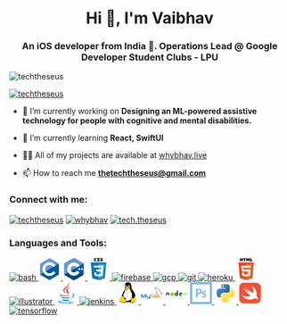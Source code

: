 <h1 align="center">Hi 👋, I'm Vaibhav</h1>
<h3 align="center">An iOS developer from India . Operations Lead @ Google Developer Student Clubs - LPU</h3>

<p align="left"> <img src="https://komarev.com/ghpvc/?username=techtheseus&label=Profile%20views&color=0e75b6&style=flat" alt="techtheseus" /> </p>

<p align="left"> <a href="https://twitter.com/techtheseus" target="blank"><img src="https://img.shields.io/twitter/follow/techtheseus?logo=twitter&style=for-the-badge" alt="techtheseus" /></a> </p>

- 🔭 I’m currently working on **Designing an ML-powered assistive technology for people with cognitive and mental disabilities.**

- 🌱 I’m currently learning **React, SwiftUI**

- 👨‍💻 All of my projects are available at [whybhav.live](whybhav.live)

- 📫 How to reach me **thetechtheseus@gmail.com**


<h3 align="left">Connect with me:</h3>
<p align="left">
<!-- <a href="https://dev.to/techtheseus" target="blank"><img align="center" src="https://raw.githubusercontent.com/rahuldkjain/github-profile-readme-generator/master/src/images/icons/Social/devto.svg" alt="techtheseus" height="30" width="40" /></a> -->
<a href="https://twitter.com/techtheseus" target="blank"><img align="center" src="https://raw.githubusercontent.com/rahuldkjain/github-profile-readme-generator/master/src/images/icons/Social/twitter.svg" alt="techtheseus" height="30" width="40" /></a>
<a href="https://linkedin.com/in/whybhav" target="blank"><img align="center" src="https://raw.githubusercontent.com/rahuldkjain/github-profile-readme-generator/master/src/images/icons/Social/linked-in-alt.svg" alt="whybhav" height="30" width="40" /></a>
<!-- <a href="https://stackoverflow.com/users/21319327" target="blank"><img align="center" src="https://raw.githubusercontent.com/rahuldkjain/github-profile-readme-generator/master/src/images/icons/Social/stack-overflow.svg" alt="21319327" height="30" width="40" /></a> -->
<!-- <a href="https://kaggle.com/techtheseus" target="blank"><img align="center" src="https://raw.githubusercontent.com/rahuldkjain/github-profile-readme-generator/master/src/images/icons/Social/kaggle.svg" alt="techtheseus" height="30" width="40" /></a> -->
<a href="https://instagram.com/tech.theseus" target="blank"><img align="center" src="https://raw.githubusercontent.com/rahuldkjain/github-profile-readme-generator/master/src/images/icons/Social/instagram.svg" alt="tech.theseus" height="30" width="40" /></a>
<!-- <a href="https://medium.com/@reallywhybhav" target="blank"><img align="center" src="https://raw.githubusercontent.com/rahuldkjain/github-profile-readme-generator/master/src/images/icons/Social/medium.svg" alt="@reallywhybhav" height="30" width="40" /></a> -->
<!-- <a href="https://www.youtube.com/c/https://www.youtube.com/@techtheseus" target="blank"><img align="center" src="https://raw.githubusercontent.com/rahuldkjain/github-profile-readme-generator/master/src/images/icons/Social/youtube.svg" alt="https://www.youtube.com/@techtheseus" height="30" width="40" /></a> -->
<!-- <a href="https://www.codechef.com/users/techtheseus" target="blank"><img align="center" src="https://cdn.jsdelivr.net/npm/simple-icons@3.1.0/icons/codechef.svg" alt="techtheseus" height="30" width="40" /></a> -->
<!-- <a href="https://www.hackerrank.com/techtheseus" target="blank"><img align="center" src="https://raw.githubusercontent.com/rahuldkjain/github-profile-readme-generator/master/src/images/icons/Social/hackerrank.svg" alt="techtheseus" height="30" width="40" /></a>
<a href="https://codeforces.com/profile/techtheseus" target="blank"><img align="center" src="https://raw.githubusercontent.com/rahuldkjain/github-profile-readme-generator/master/src/images/icons/Social/codeforces.svg" alt="techtheseus" height="30" width="40" /></a>
<a href="https://www.leetcode.com/techtheseus" target="blank"><img align="center" src="https://raw.githubusercontent.com/rahuldkjain/github-profile-readme-generator/master/src/images/icons/Social/leet-code.svg" alt="techtheseus" height="30" width="40" /></a>
<a href="https://www.hackerearth.com/@techtheseus" target="blank"><img align="center" src="https://raw.githubusercontent.com/rahuldkjain/github-profile-readme-generator/master/src/images/icons/Social/hackerearth.svg" alt="@techtheseus" height="30" width="40" /></a>
<a href="https://auth.geeksforgeeks.org/user/techtheseus/profile" target="blank"><img align="center" src="https://raw.githubusercontent.com/rahuldkjain/github-profile-readme-generator/master/src/images/icons/Social/geeks-for-geeks.svg" alt="techtheseus/profile" height="30" width="40" /></a>
<a href="https://www.topcoder.com/members/techtheseus" target="blank"><img align="center" src="https://raw.githubusercontent.com/rahuldkjain/github-profile-readme-generator/master/src/images/icons/Social/topcoder.svg" alt="techtheseus" height="30" width="40" /></a>
</p> -->

<h3 align="left">Languages and Tools:</h3>

<p align="left"> <a href="https://www.gnu.org/software/bash/" target="_blank" rel="noreferrer"> <img src="https://www.vectorlogo.zone/logos/gnu_bash/gnu_bash-icon.svg" alt="bash" width="40" height="40"/> </a> <a href="https://www.cprogramming.com/" target="_blank" rel="noreferrer"> <img src="https://raw.githubusercontent.com/devicons/devicon/master/icons/c/c-original.svg" alt="c" width="40" height="40"/> </a> <a href="https://www.w3schools.com/cpp/" target="_blank" rel="noreferrer"> <img src="https://raw.githubusercontent.com/devicons/devicon/master/icons/cplusplus/cplusplus-original.svg" alt="cplusplus" width="40" height="40"/> </a> <a href="https://www.w3schools.com/css/" target="_blank" rel="noreferrer"> <img src="https://raw.githubusercontent.com/devicons/devicon/master/icons/css3/css3-original-wordmark.svg" alt="css3" width="40" height="40"/> </a> <a href="https://firebase.google.com/" target="_blank" rel="noreferrer"> <img src="https://www.vectorlogo.zone/logos/firebase/firebase-icon.svg" alt="firebase" width="40" height="40"/> </a> <a href="https://cloud.google.com" target="_blank" rel="noreferrer"> <img src="https://www.vectorlogo.zone/logos/google_cloud/google_cloud-icon.svg" alt="gcp" width="40" height="40"/> </a> <a href="https://git-scm.com/" target="_blank" rel="noreferrer"> <img src="https://www.vectorlogo.zone/logos/git-scm/git-scm-icon.svg" alt="git" width="40" height="40"/> </a> <a href="https://heroku.com" target="_blank" rel="noreferrer"> <img src="https://www.vectorlogo.zone/logos/heroku/heroku-icon.svg" alt="heroku" width="40" height="40"/> </a> <a href="https://www.w3.org/html/" target="_blank" rel="noreferrer"> <img src="https://raw.githubusercontent.com/devicons/devicon/master/icons/html5/html5-original-wordmark.svg" alt="html5" width="40" height="40"/> </a> <a href="https://www.adobe.com/in/products/illustrator.html" target="_blank" rel="noreferrer"> <img src="https://www.vectorlogo.zone/logos/adobe_illustrator/adobe_illustrator-icon.svg" alt="illustrator" width="40" height="40"/> </a> <a href="https://www.java.com" target="_blank" rel="noreferrer"> <img src="https://raw.githubusercontent.com/devicons/devicon/master/icons/java/java-original.svg" alt="java" width="40" height="40"/> </a> <a href="https://www.jenkins.io" target="_blank" rel="noreferrer"> <img src="https://www.vectorlogo.zone/logos/jenkins/jenkins-icon.svg" alt="jenkins" width="40" height="40"/> </a> <a href="https://www.linux.org/" target="_blank" rel="noreferrer"> <img src="https://raw.githubusercontent.com/devicons/devicon/master/icons/linux/linux-original.svg" alt="linux" width="40" height="40"/> </a> <a href="https://www.mysql.com/" target="_blank" rel="noreferrer"> <img src="https://raw.githubusercontent.com/devicons/devicon/master/icons/mysql/mysql-original-wordmark.svg" alt="mysql" width="40" height="40"/> </a> <a href="https://nodejs.org" target="_blank" rel="noreferrer"> <img src="https://raw.githubusercontent.com/devicons/devicon/master/icons/nodejs/nodejs-original-wordmark.svg" alt="nodejs" width="40" height="40"/> </a> <a href="https://www.photoshop.com/en" target="_blank" rel="noreferrer"> <img src="https://raw.githubusercontent.com/devicons/devicon/master/icons/photoshop/photoshop-line.svg" alt="photoshop" width="40" height="40"/> </a> <a href="https://www.python.org" target="_blank" rel="noreferrer"> <img src="https://raw.githubusercontent.com/devicons/devicon/master/icons/python/python-original.svg" alt="python" width="40" height="40"/> </a> <a href="https://developer.apple.com/swift/" target="_blank" rel="noreferrer"> <img src="https://raw.githubusercontent.com/devicons/devicon/master/icons/swift/swift-original.svg" alt="swift" width="40" height="40"/> </a> <a href="https://www.tensorflow.org" target="_blank" rel="noreferrer"> <img src="https://www.vectorlogo.zone/logos/tensorflow/tensorflow-icon.svg" alt="tensorflow" width="40" height="40"/> </a> </p>

<!-- <p><img align="left" src="https://github-readme-stats.vercel.app/api/top-langs?username=techtheseus&show_icons=true&locale=en&layout=compact" alt="techtheseus" /></p>

<p>&nbsp;<img align="center" src="https://github-readme-stats.vercel.app/api?username=techtheseus&show_icons=true&locale=en" alt="techtheseus" /></p> -->
